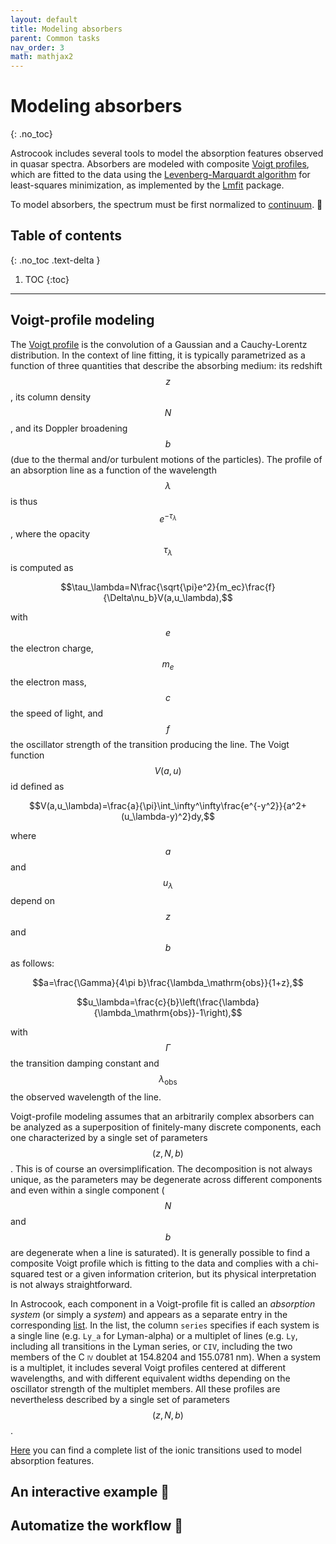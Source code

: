 ```yaml
---
layout: default
title: Modeling absorbers
parent: Common tasks
nav_order: 3
math: mathjax2
---
```


# Modeling absorbers
{: .no_toc}

Astrocook includes several tools to model the absorption features observed in quasar spectra. Absorbers are modeled with composite [Voigt profiles](https://en.wikipedia.org/wiki/Voigt_profile), which are fitted to the data using the [Levenberg-Marquardt algorithm](https://en.wikipedia.org/wiki/Levenberg%E2%80%93Marquardt_algorithm) for least-squares minimization, as implemented by the [Lmfit](https://lmfit.github.io/lmfit-py/index.html) package.

To model absorbers, the spectrum must be first normalized to [continuum](continuum.md). 🚧

## Table of contents
{: .no_toc .text-delta }

1. TOC
{:toc}
---

## Voigt-profile modeling

The [Voigt profile](https://en.wikipedia.org/wiki/Voigt_profile) is the convolution of a Gaussian and a Cauchy-Lorentz distribution. In the context of line fitting, it is typically parametrized as a function of three quantities that describe the absorbing medium: its redshift $$z$$, its column density $$N$$, and its Doppler broadening $$b$$ (due to the thermal and/or turbulent motions of the particles). The profile of an absorption line as a function of the wavelength $$\lambda$$ is thus $$e^{-\tau_\lambda}$$, where the opacity $$\tau_\lambda$$ is computed as

$$\tau_\lambda=N\frac{\sqrt{\pi}e^2}{m_ec}\frac{f}{\Delta\nu_b}V(a,u_\lambda),$$

with $$e$$ the electron charge, $$m_e$$ the electron mass, $$c$$ the speed of light, and $$f$$ the oscillator strength of the transition producing the line. The Voigt function $$V(a,u)$$ id defined as

$$V(a,u_\lambda)=\frac{a}{\pi}\int_\infty^\infty\frac{e^{-y^2}}{a^2+(u_\lambda-y)^2}dy,$$

where $$a$$ and $$u_\lambda$$ depend on $$z$$ and $$b$$ as follows:

$$a=\frac{\Gamma}{4\pi b}\frac{\lambda_\mathrm{obs}}{1+z},$$

$$u_\lambda=\frac{c}{b}\left(\frac{\lambda}{\lambda_\mathrm{obs}}-1\right),$$

with $$\Gamma$$ the transition damping constant and $$\lambda_\mathrm{obs}$$ the observed wavelength of the line.

Voigt-profile modeling assumes that an arbitrarily complex absorbers can be analyzed as a superposition of finitely-many discrete components, each one characterized by a single set of parameters $$(z,N,b)$$. This is of course an oversimplification. The decomposition is not always unique, as the parameters may be degenerate across different components and even within a single component ($$N$$ and $$b$$ are degenerate when a line is saturated). It is generally possible to find a composite Voigt profile which is fitting to the data and complies with a chi-squared test or a given information criterion, but its physical interpretation is not always straightforward.

In Astrocook, each component in a Voigt-profile fit is called an *absorption system* (or simply a *system*) and appears as a separate entry in the corresponding [list](structures.md#list-of-absorption-systems). In the list, the column `series` specifies if each system is a single line (e.g. `Ly_a` for Lyman-alpha) or a multiplet of lines (e.g. `Ly`, including all transitions in the Lyman series, or `CIV`, including the two members of the C <span style="font-variant:small-caps;">iv</span> doublet at 154.8204 and 155.0781 nm). When a system is a multiplet, it includes several Voigt profiles centered at different wavelengths, and with different equivalent widths depending on the oscillator strength of the multiplet members. All these profiles are nevertheless described by a single set of parameters $$(z,N,b)$$.

[Here](series.md) you can find a complete list of the ionic transitions used to model absorption features.

## An interactive example 🚧

## Automatize the workflow 🚧
